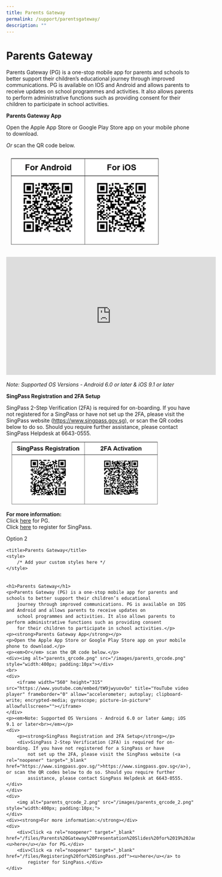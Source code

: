 ```yaml
---
title: Parents Gateway
permalink: /support/parentsgateway/
description: ""
---
```

<h1>Parents Gateway</h1>
<p>Parents Gateway (PG) is a one-stop mobile app for parents and schools to better support their children’s educational journey through improved communications. PG is available on IOS and Android and allows parents to receive updates on school programmes and activities. It also allows parents to perform administrative functions such as providing consent for their children to participate in school activities.
</p><p><strong>Parents Gateway App</strong></p>
<p>Open the Apple App Store or Google Play Store app on your mobile phone to download.</p>
<p><em>Or</em> scan the QR code below.</p>
<div><img alt="parents_qrcode.png" src="/images/parents_qrcode.png" style="width:400px; padding:10px"></div>
<br><div><iframe width="560" height="315" src="https://www.youtube.com/embed/tW9jwyuovOo" title="YouTube video player" frameborder="0" allow="accelerometer; autoplay; clipboard-write; encrypted-media; gyroscope; picture-in-picture" allowfullscreen=""></iframe></div>
<p><em>Note: Supported OS Versions - Android 6.0 or later &amp; iOS 9.1 or later<br></em></p>
<div>
<p><strong>SingPass Registration and 2FA Setup</strong></p>
<div>SingPass 2-Step Verification (2FA) is required for on-boarding. If you have not registered for a SingPass or have not set up the 2FA, please visit the SingPass website (<a rel="noopener" target="_blank" href="https://www.singpass.gov.sg/">https://www.singpass.gov.sg</a>), or scan the QR codes below to do so. Should you require further assistance, please contact SingPass Helpdesk at 6643-0555.</div>
</div>
<div><img alt="parents_qrcode_2.png" src="/images/parents_qrcode_2.png" style="width:400px; padding:10px;">
</div>
<div><strong>For more information:</strong></div>
<div>
<div>Click <a rel="noopener" target="_blank" href="/files/Parents%20Gateway%20Presentation%20Slides%20for%2019%20Jan.pptx"><u>here</u></a> for PG.</div>
<div>Click <a rel="noopener" target="_blank" href="/files/Registering%20for%20SingPass.pdf"><u>here</u></a> to register for SingPass.</div>
</div>

Option 2


    <title>Parents Gateway</title>
    <style>
        /* Add your custom styles here */
    </style>


    <h1>Parents Gateway</h1>
    <p>Parents Gateway (PG) is a one-stop mobile app for parents and schools to better support their children’s educational
        journey through improved communications. PG is available on IOS and Android and allows parents to receive updates on
        school programmes and activities. It also allows parents to perform administrative functions such as providing consent
        for their children to participate in school activities.</p>
    <p><strong>Parents Gateway App</strong></p>
    <p>Open the Apple App Store or Google Play Store app on your mobile phone to download.</p>
    <p><em>Or</em> scan the QR code below.</p>
    <div><img alt="parents_qrcode.png" src="/images/parents_qrcode.png" style="width:400px; padding:10px"></div>
    <br>
    <div>
        <iframe width="560" height="315" src="https://www.youtube.com/embed/tW9jwyuovOo" title="YouTube video player" frameborder="0" allow="accelerometer; autoplay; clipboard-write; encrypted-media; gyroscope; picture-in-picture" allowfullscreen=""></iframe>
    </div>
    <p><em>Note: Supported OS Versions - Android 6.0 or later &amp; iOS 9.1 or later<br></em></p>
    <div>
        <p><strong>SingPass Registration and 2FA Setup</strong></p>
        <div>SingPass 2-Step Verification (2FA) is required for on-boarding. If you have not registered for a SingPass or have
            not set up the 2FA, please visit the SingPass website (<a rel="noopener" target="_blank" href="https://www.singpass.gov.sg/">https://www.singpass.gov.sg</a>), or scan the QR codes below to do so. Should you require further
            assistance, please contact SingPass Helpdesk at 6643-0555.</div>
    </div>
    <div>
        <img alt="parents_qrcode_2.png" src="/images/parents_qrcode_2.png" style="width:400px; padding:10px;">
    </div>
    <div><strong>For more information:</strong></div>
    <div>
        <div>Click <a rel="noopener" target="_blank" href="/files/Parents%20Gateway%20Presentation%20Slides%20for%2019%20Jan.pptx"><u>here</u></a> for PG.</div>
        <div>Click <a rel="noopener" target="_blank" href="/files/Registering%20for%20SingPass.pdf"><u>here</u></a> to
            register for SingPass.</div>
    </div>

